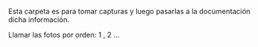 Esta carpeta es para tomar capturas y luego pasarlas a la documentación dicha información.

Llamar las fotos por orden: 1 , 2 ...